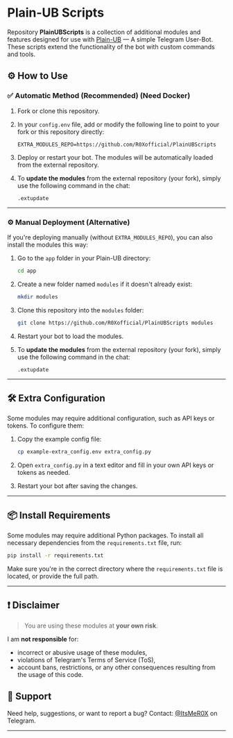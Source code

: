 # Plain-UB Scripts

Repository **PlainUBScripts** is a collection of additional modules and features designed for use with [Plain-UB](https://github.com/thedragonsinn/plain-ub) — A simple Telegram User-Bot. These scripts extend the functionality of the bot with custom commands and tools.

## ⚙️ How to Use

### ✅ Automatic Method (Recommended) (Need Docker)

1. Fork or clone this repository.
2. In your `config.env` file, add or modify the following line to point to your fork or this repository directly:

   ```env
   EXTRA_MODULES_REPO=https://github.com/R0Xofficial/PlainUBScripts
   ```

3. Deploy or restart your bot. The modules will be automatically loaded from the external repository.

4. To **update the modules** from the external repository (your fork), simply use the following command in the chat:

   ```
   .extupdate
   ```

---

### ⚙️ Manual Deployment (Alternative)

If you're deploying manually (without `EXTRA_MODULES_REPO`), you can also install the modules this way:

1. Go to the `app` folder in your Plain-UB directory:

   ```bash
   cd app
   ```

2. Create a new folder named `modules` if it doesn't already exist:

   ```bash
   mkdir modules
   ```

3. Clone this repository into the `modules` folder:

   ```bash
   git clone https://github.com/R0Xofficial/PlainUBScripts modules
   ```

4. Restart your bot to load the modules.

5. To **update the modules** from the external repository (your fork), simply use the following command in the chat:

   ```
   .extupdate
   ```

---

## 🛠️ Extra Configuration

Some modules may require additional configuration, such as API keys or tokens. To configure them:

1. Copy the example config file:

   ```bash
   cp example-extra_config.env extra_config.py
   ```

2. Open `extra_config.py` in a text editor and fill in your own API keys or tokens as needed.

3. Restart your bot after saving the changes.

---

## 📦 Install Requirements

Some modules may require additional Python packages. To install all necessary dependencies from the `requirements.txt` file, run:

```bash
pip install -r requirements.txt
```

Make sure you're in the correct directory where the `requirements.txt` file is located, or provide the full path.

---

## ❗ Disclaimer

> You are using these modules at **your own risk**.

I am **not responsible** for:
- incorrect or abusive usage of these modules,
- violations of Telegram's Terms of Service (ToS),
- account bans, restrictions, or any other consequences resulting from the usage of this code.

## 💬 Support

Need help, suggestions, or want to report a bug? Contact: [@ItsMeR0X](https://t.me/ItsMeR0X) on Telegram.

---
